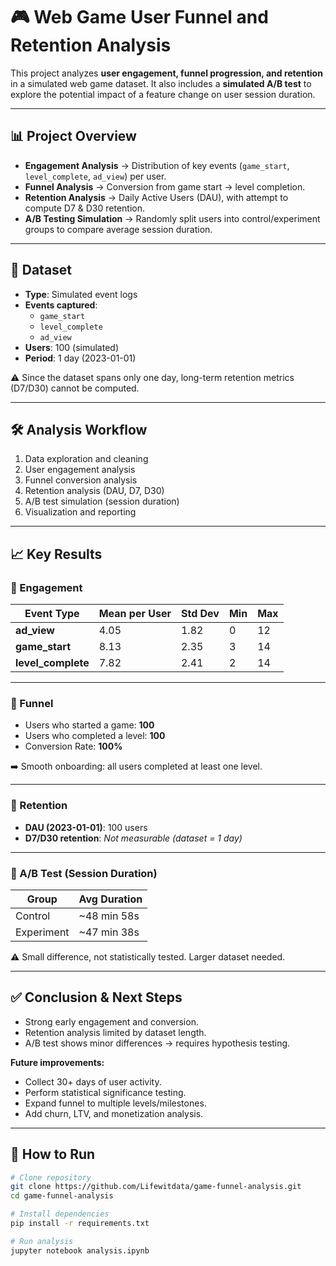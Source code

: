 # 🎮 Web Game User Funnel and Retention Analysis

This project analyzes **user engagement, funnel progression, and retention** in a simulated web game dataset. It also includes a **simulated A/B test** to explore the potential impact of a feature change on user session duration.  

---

## 📊 Project Overview
- **Engagement Analysis** → Distribution of key events (`game_start`, `level_complete`, `ad_view`) per user.  
- **Funnel Analysis** → Conversion from game start → level completion.  
- **Retention Analysis** → Daily Active Users (DAU), with attempt to compute D7 & D30 retention.  
- **A/B Testing Simulation** → Randomly split users into control/experiment groups to compare average session duration.  

---

## 📂 Dataset
- **Type**: Simulated event logs  
- **Events captured**:  
  - `game_start`  
  - `level_complete`  
  - `ad_view`  
- **Users**: 100 (simulated)  
- **Period**: 1 day (2023-01-01)  

⚠️ Since the dataset spans only one day, long-term retention metrics (D7/D30) cannot be computed.  

---

## 🛠️ Analysis Workflow
1. Data exploration and cleaning  
2. User engagement analysis  
3. Funnel conversion analysis  
4. Retention analysis (DAU, D7, D30)  
5. A/B test simulation (session duration)  
6. Visualization and reporting  

---

## 📈 Key Results

### 🔹 Engagement
| Event Type       | Mean per User | Std Dev | Min | Max |
|------------------|---------------|---------|-----|-----|
| **ad_view**      | 4.05          | 1.82    | 0   | 12  |
| **game_start**   | 8.13          | 2.35    | 3   | 14  |
| **level_complete** | 7.82        | 2.41    | 2   | 14  |

---

### 🔹 Funnel
- Users who started a game: **100**  
- Users who completed a level: **100**  
- Conversion Rate: **100%**  

➡️ Smooth onboarding: all users completed at least one level.  

---

### 🔹 Retention
- **DAU (2023-01-01)**: 100 users  
- **D7/D30 retention**: *Not measurable (dataset = 1 day)*  

---

### 🔹 A/B Test (Session Duration)
| Group       | Avg Duration |
|-------------|--------------|
| Control     | ~48 min 58s  |
| Experiment  | ~47 min 38s  |

⚠️ Small difference, not statistically tested. Larger dataset needed.  

---

## ✅ Conclusion & Next Steps
- Strong early engagement and conversion.  
- Retention analysis limited by dataset length.  
- A/B test shows minor differences → requires hypothesis testing.  

**Future improvements:**  
- Collect 30+ days of user activity.  
- Perform statistical significance testing.  
- Expand funnel to multiple levels/milestones.  
- Add churn, LTV, and monetization analysis.  

---

## 🚀 How to Run
```bash
# Clone repository
git clone https://github.com/Lifewitdata/game-funnel-analysis.git
cd game-funnel-analysis

# Install dependencies
pip install -r requirements.txt

# Run analysis
jupyter notebook analysis.ipynb
